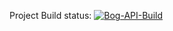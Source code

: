 Project Build status: [![Bog-API-Build](https://github.com/pirahawk/bog-api/actions/workflows/build-and-publish.yaml/badge.svg)](https://github.com/pirahawk/bog-api/actions/workflows/build-and-publish.yaml)
